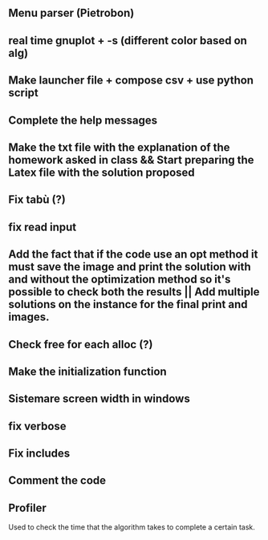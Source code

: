 
## Menu parser (Pietrobon)

## real time gnuplot + -s (different color based on alg)

## Make launcher file + compose csv + use python script



## Complete the help messages

## Make the txt file with the explanation of the homework asked in class && Start preparing the Latex file with the solution proposed

## Fix tabù (?)

## fix read input

## Add the fact that if the code use an opt method it must save the image and print the solution with and without the optimization method so it's possible to check both the results || Add multiple solutions on the instance for the final print and images. 

## Check free for each alloc (?)

## Make the initialization function

## Sistemare screen width in windows

## fix verbose




## Fix includes

## Comment the code

## Profiler
Used to check the time that the algorithm takes to complete a certain task.